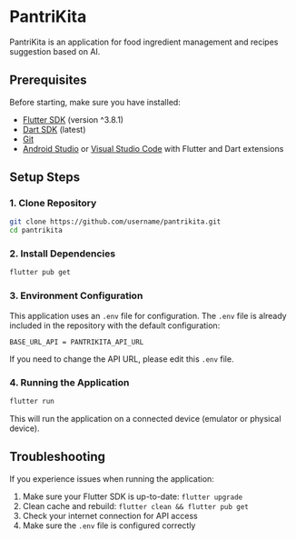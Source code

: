 # PantriKita

PantriKita is an application for food ingredient management and recipes suggestion based on AI.

## Prerequisites

Before starting, make sure you have installed:

- [Flutter SDK](https://flutter.dev/docs/get-started/install) (version ^3.8.1)
- [Dart SDK](https://dart.dev/get-dart) (latest)
- [Git](https://git-scm.com/downloads)
- [Android Studio](https://developer.android.com/studio) or [Visual Studio Code](https://code.visualstudio.com/) with Flutter and Dart extensions

## Setup Steps

### 1. Clone Repository

```bash
git clone https://github.com/username/pantrikita.git
cd pantrikita
```

### 2. Install Dependencies

```bash
flutter pub get
```

### 3. Environment Configuration

This application uses an `.env` file for configuration. The `.env` file is already included in the repository with the default configuration:

```
BASE_URL_API = PANTRIKITA_API_URL
```

If you need to change the API URL, please edit this `.env` file.

### 4. Running the Application

```bash
flutter run
```

This will run the application on a connected device (emulator or physical device).

## Troubleshooting

If you experience issues when running the application:

1. Make sure your Flutter SDK is up-to-date: `flutter upgrade`
2. Clean cache and rebuild: `flutter clean && flutter pub get`
3. Check your internet connection for API access
4. Make sure the `.env` file is configured correctly